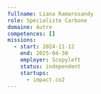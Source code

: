 ```yaml
---
fullname: Liana Ramarosandy
role: Spécialiste Carbone
domaine: Autre
competences: []
missions:
  - start: 2024-11-12
    end: 2025-04-30
    employer: Scopyleft
    status: independent
    startups:
      - impact.co2
---
```

